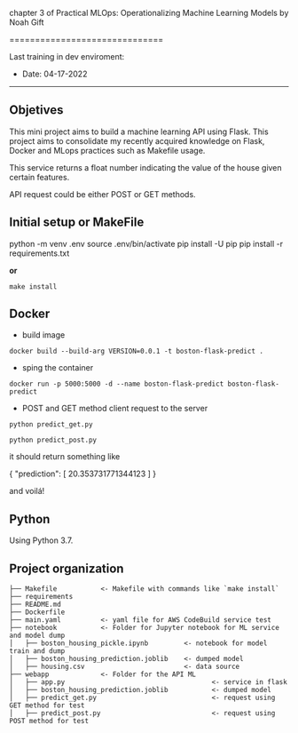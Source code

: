 chapter 3 of Practical MLOps: Operationalizing Machine Learning Models by Noah Gift

==============================

Last training in dev enviroment:
* Date: 04-17-2022

----------------------

## Objetives

This mini project aims to build a machine learning API using Flask. This project aims to consolidate my recently acquired knowledge on Flask, Docker and MLops practices such as Makefile usage.  

This service returns a float number indicating the value of the house given certain features.

API request could be either POST or GET methods. 

## Initial setup or MakeFile

python -m venv .env
source .env/bin/activate
pip install -U pip
pip install -r requirements.txt

**or** 

`make install`

## Docker 

* build image

`docker build --build-arg VERSION=0.0.1 -t boston-flask-predict .`

* sping the container

`docker run -p 5000:5000 -d --name boston-flask-predict boston-flask-predict`

* POST and GET method client request to the server

`python predict_get.py`

`python predict_post.py`

it should return something like 

{
  "prediction": [
    20.353731771344123
  ]
}

and voilá! 

## Python
Using Python 3.7.

## Project organization 

    ├── Makefile           <- Makefile with commands like `make install`
    ├── requirements       
    ├── README.md   
    ├── Dockerfile             
    ├── main.yaml          <- yaml file for AWS CodeBuild service test
    ├── notebook           <- Folder for Jupyter notebook for ML service and model dump
    │   ├── boston_housing_pickle.ipynb         <- notebook for model train and dump
    │   ├── boston_housing_prediction.joblib    <- dumped model
    │   ├── housing.csv                         <- data source
    ├── webapp             <- Folder for the API ML 
    │   ├── app.py                                     <- service in flask
    │   ├── boston_housing_prediction.joblib           <- dumped model
    │   ├── predict_get.py                             <- request using GET method for test
    │   ├── predict_post.py                            <- request using POST method for test